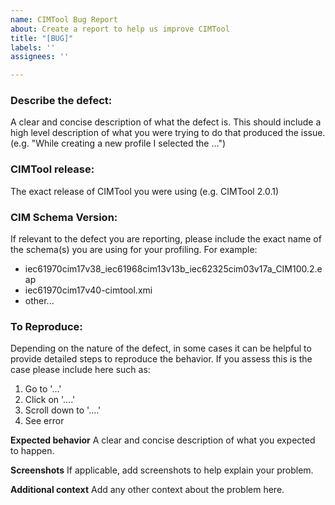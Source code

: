 ```yaml
---
name: CIMTool Bug Report
about: Create a report to help us improve CIMTool
title: "[BUG]"
labels: ''
assignees: ''

---
```


### Describe the defect:

A clear and concise description of what the defect is.  This should include a high level description of what you were trying to do that produced the issue. (e.g. "While creating a new profile I selected the ...")

### CIMTool release:

The exact release of CIMTool you were using (e.g. CIMTool 2.0.1)

### CIM Schema Version:

If relevant to the defect you are reporting, please include the exact name of the schema(s) you are using for your profiling.  For example:
- iec61970cim17v38_iec61968cim13v13b_iec62325cim03v17a_CIM100.2.eap
- iec61970cim17v40-cimtool.xmi 
- other...

### To Reproduce:

Depending on the nature of the defect, in some cases it can be helpful to provide detailed steps to reproduce the behavior.  If you assess this is the case please include here such as:
1. Go to '...'
2. Click on '....'
3. Scroll down to '....'
4. See error

**Expected behavior**
A clear and concise description of what you expected to happen.

**Screenshots**
If applicable, add screenshots to help explain your problem.

**Additional context**
Add any other context about the problem here.
